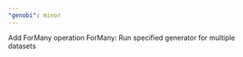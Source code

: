 ```yaml
---
"genobi": minor
---
```


Add ForMany operation
ForMany: Run specified generator for multiple datasets
